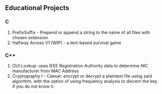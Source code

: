 ## Educational Projects

### C
1. PrefixSuffix - Prepend or append a string to the name of all files with chosen extension
2. Halfway Across V1 (WIP) - a text-based survival game

### C++
1. OUI Lookup: uses IEEE Registration Authority data to determine NIC manufacturer from MAC Address
2. Cryptography I - Caesar: encrypt or decrypt a plaintext file using said algorithm, with the option of using frequency analysis to discern the key if you do not know it.
